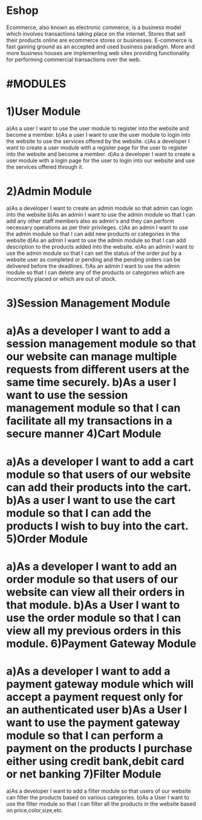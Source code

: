# Eshop
Ecommerce, also known as electronic commerce, is a business model which involves transactions taking place on the internet. Stores that sell their products online are ecommerce stores or businesses.
E-commerce is fast gaining ground as an accepted and used business paradigm. More and more business houses are implementing web sites providing functionality for performing commercial transactions over the web. 

#MODULES
=========


1)User Module
=============
a)As a user I want to use the user module to register into the website and become a member.
b)As a user I want to use the user module to login into the website to use the services offered by the website.
c)As a developer I want to create a user module with a register page for the user to register into the website and become a member.
d)As a developer I want to create a user module with a login page for the user to login into our website and use the services offered through it.

2)Admin Module
=============
a)As a developer I want to create an admin module so that admin can login into the website
b)As an admin I want to use the admin module so that I can add any other staff members also as admin's and they can perform necessary operations as per their privileges.
c)As an admin I want to use the admin module so that I can add new products or categories in the website
d)As an admin I want to use the admin module so that I can add description to the products added into the website.
e)As an admin I want to use the admin module so that I can set the status of the order put by a website user as completed or pending and the pending orders can be delivered before the deadlines.
f)As an admin I want to use the admin module so that I can delete any of the products or categories which are incorrectly placed or which are out of stock.

3)Session Management Module
=============================
a)As a developer I want to add a session management module so that our website can manage multiple requests from different users at the same time securely.
b)As a user I want to use the session management module so that I can facilitate all my transactions in a secure manner
4)Cart Module
==============

a)As a developer I want to add a cart module so that users of our website can add their products into the cart.
b)As a user I want to use the cart module so that I can add the products I wish to buy into the cart.
5)Order Module
==============

a)As a developer I want to add an order module so that users of our website can view all their orders in that module.
b)As a User I want to use the order module so that I can view all my previous orders in this module.
6)Payment Gateway Module
=========================

a)As a developer I want to add a payment gateway module which will accept a payment request only for an authenticated user
b)As a User I want to use the payment gateway module so that I can perform a payment on the products I purchase either using credit bank,debit card or net banking
7)Filter Module
================

a)As a developer I want to add a filter module so that users of our website can filter the products based on various categories.
b)As a User I want to use the filter module so that I can filter all the products in the website based on price,color,size,etc.

